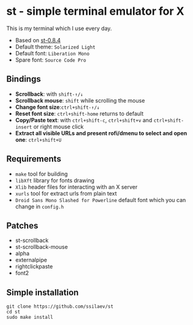 # st - simple terminal emulator for X

This is my terminal which I use every day.

+ Based on [st-0.8.4](https://st.suckless.org/)
+ Default theme: `Solarized Light`
+ Default font: `Liberation Mono`
+ Spare font: `Source Code Pro`

## Bindings

+ **Scrollback**: with `shift-↑/↓`
+ **Scrollback mouse**: `shift` while scrolling the mouse
+ **Change font size**:`ctrl+shift-↑/↓`
+ **Reset font size**: `ctrl+shift-home` returns to default
+ **Copy/Paste text**: with `ctrl+shift-c`, `ctrl+shift+v` and `ctrl+shift-insert` or right mouse click
+ **Extract all visible URLs and present rofi/dmenu to select and open one**: `ctrl+shift+U`

## Requirements

+ `make` tool for building
+ `libXft` library for fonts drawing
+ `Xlib` header files for interacting with an X server
+ `xurls` tool for extract urls from plain text
+ `Droid Sans Mono Slashed for Powerline` default font which you can change in `config.h`

## Patches

+ st-scrollback
+ st-scrollback-mouse
+ alpha
+ externalpipe
+ rightclickpaste
+ font2

## Simple installation

```
git clone https://github.com/ssilaev/st
cd st
sudo make install
```

